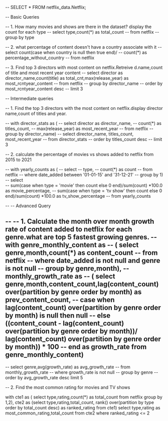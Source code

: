      
 -- SELECT * FROM netflix_data.Netflix; 
 
-- Basic Queries

-- 1. How many movies and shows are there in the dataset? display the count for each type
-- select type,count(*) as total_count
-- from netflix
-- group by type

-- 2. what percentage of content doesn't have a country associate with it
-- select count(case when country is null then true end)/
--        count(*) as percentage_without_country 
--        from netflix

-- 3. Find top 3 directors with most content on netflix.Retreive d.name,count of title and most recent year content
-- select director as director_name,count(title) as total_cnt,max(release_year) as most_rcntyear_content
-- from netflix
-- group by director_name
-- order by most_rcntyear_content desc
-- limit 3


-- Intermediate queries

-- 1. Find the top 3 directors with the most content on netflix.display director name,count of titles and year.

-- with director_stats as ( 
--                         select director as director_name,
-- 						count(*) as titles_count,
--                         max(release_year) as most_recent_year 
--                         from netflix
--                          group by director_name)
--                         select director_name, titles_count, most_recent_year
--                         from director_stats
--                         order by titles_count desc
--                         limit 3


-- 2. calculate the percentage of movies vs shows added to netflix from 2015 to 2021

-- with yearly_counts as ( 
-- 					   select 
--                              type,
--                              count(*) as count
--                              from netflix
--                              where date_added between '01-01-15' and '31-12-21'
--                              group by 1)
-- 			                  select  
--                                    sum(case when type = 'movie' then count else 0 end)/sum(count) *100.0 as movie_percentage,
--                                    sum(case when type = 'tv show' then count else 0 end)/sum(count) *100.0 as tv_show_percentage
--                                    from yearly_counts

 
--  -- Advanced Query

--  -- 1. Calculate the month over month growth rate of content added to netflix for each genre.what are top 5 fastest growing genres.
--  with genre_monthly_content as
--                              ( select genre,month,count(*) as content_count
--                                             from netflix
--                                             where date_added is not null and genre is not null
--                                             group by genre,month),
--      monthly_growth_rate as 
-- 						  ( select genre,month,content_count,lag(content_count) over(partition by genre order by month) as prev_content_count,
-- 						   case when  lag(content_count) over(partition by genre order by month) is null then null
-- 						else ((content_count - lag(content_count) over(partition by genre order by month))/  lag(content_count) over(partition by genre order by month)) * 100
-- 						     end as growth_rate from genre_monthly_content)
--                          
--                    select genre,avg(growth_rate) as avg_growth_rate
--                           from monthly_growth_rate
--                           where growth_rate is not null
--                           group by genre
--                           order by avg_growth_rate desc limit 5 
                     
                     
-- 2. Find the most common rating for movies and TV shows

with cte1 as (
              select type,rating,count(*) as total_count
              from netflix
              group by 1,2),
     cte2 as (select type,rating,total_count,
              rank() over(partition by type order by total_count desc) as ranked_rating
              from cte1)
select  type,rating as most_common_rating,total_count
from cte2
where ranked_rating <= 2
   
                




 





























    
    
    
    
    
    
    
    
    
    
    
    
